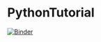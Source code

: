 # PythonTutorial
[![Binder](https://mybinder.org/badge.svg)](https://mybinder.org/v2/gh/ericrosenbrown/PythonTutorial/master)
